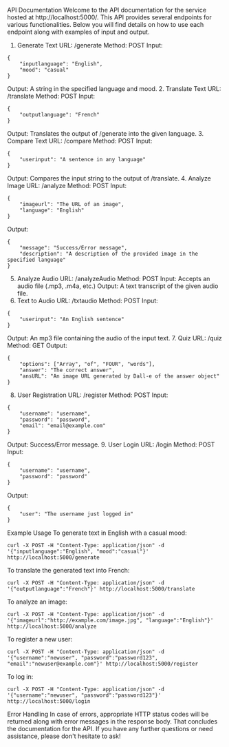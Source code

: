API Documentation
Welcome to the API documentation for the service hosted at http://localhost:5000/. This API provides several endpoints for various functionalities. Below you will find details on how to use each endpoint along with examples of input and output.

1. Generate Text
URL: /generate
Method: POST
Input:

```
{
    "inputlanguage": "English",
    "mood": "casual"
}
```

Output: A string in the specified language and mood.
2. Translate Text
URL: /translate
Method: POST
Input:

```
{
    "outputlanguage": "French"
}
```

Output: Translates the output of /generate into the given language.
3. Compare Text
URL: /compare
Method: POST
Input:

```
{
    "userinput": "A sentence in any language"
}
```

Output: Compares the input string to the output of /translate.
4. Analyze Image
URL: /analyze
Method: POST
Input:

```
{
    "imageurl": "The URL of an image",
    "language": "English"
}
```

Output:

```
{
    "message": "Success/Error message",
    "description": "A description of the provided image in the specified language"
}
```

5. Analyze Audio
URL: /analyzeAudio
Method: POST
Input: Accepts an audio file (.mp3, .m4a, etc.)
Output: A text transcript of the given audio file.
6. Text to Audio
URL: /txtaudio
Method: POST
Input:

```
{
    "userinput": "An English sentence"
}
```

Output: An mp3 file containing the audio of the input text.
7. Quiz
URL: /quiz
Method: GET
Output:

```
{
    "options": ["Array", "of", "FOUR", "words"],
    "answer": "The correct answer",
    "ansURL": "An image URL generated by Dall-e of the answer object"
}
```

8. User Registration
URL: /register
Method: POST
Input:

```
{
    "username": "username",
    "password": "password",
    "email": "email@example.com"
}
```

Output: Success/Error message.
9. User Login
URL: /login
Method: POST
Input:

```
{
    "username": "username",
    "password": "password"
}
```

Output:

```
{
    "user": "The username just logged in"
}
```

Example Usage
To generate text in English with a casual mood:

```
curl -X POST -H "Content-Type: application/json" -d '{"inputlanguage":"English", "mood":"casual"}' http://localhost:5000/generate
```

To translate the generated text into French:

```
curl -X POST -H "Content-Type: application/json" -d '{"outputlanguage":"French"}' http://localhost:5000/translate
```

To analyze an image:

```
curl -X POST -H "Content-Type: application/json" -d '{"imageurl":"http://example.com/image.jpg", "language":"English"}' http://localhost:5000/analyze
```

To register a new user:

```
curl -X POST -H "Content-Type: application/json" -d '{"username":"newuser", "password":"password123", "email":"newuser@example.com"}' http://localhost:5000/register
```

To log in:

```
curl -X POST -H "Content-Type: application/json" -d '{"username":"newuser", "password":"password123"}' http://localhost:5000/login
```

Error Handling
In case of errors, appropriate HTTP status codes will be returned along with error messages in the response body.
That concludes the documentation for the API. If you have any further questions or need assistance, please don't hesitate to ask!

